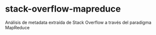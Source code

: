 # stack-overflow-mapreduce
Análisis de metadata extraída de Stack Overflow a través del paradigma MapReduce
